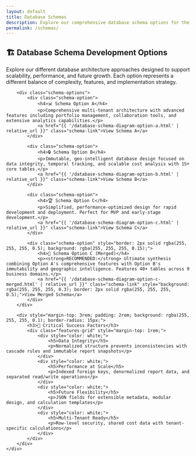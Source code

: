 ```yaml
---
layout: default
title: Database Schemas
description: Explore our comprehensive database schema options for the AMP Report platform
permalink: /schemas/
---
```


<section class="schema-navigation">
    <div class="container section">
        <h2>🏗️ Database Schema Development Options</h2>
        <p>Explore our different database architecture approaches designed to support scalability, performance, and future growth. Each option represents a different balance of complexity, features, and implementation strategy.</p>
        
        <div class="schema-options">
            <div class="schema-option">
                <h4>📊 Schema Option A</h4>
                <p>Comprehensive multi-tenant architecture with advanced features including portfolio management, collaboration tools, and extensive analytics capabilities.</p>
                <a href="{{ '/database-schema-diagram-option-a.html' | relative_url }}" class="schema-link">View Schema A</a>
            </div>
            
            <div class="schema-option">
                <h4>🔒 Schema Option B</h4>
                <p>Immutable, geo-intelligent database design focused on data integrity, temporal tracking, and scalable cost analysis with 15+ core tables.</p>
                <a href="{{ '/database-schema-diagram-option-b.html' | relative_url }}" class="schema-link">View Schema B</a>
            </div>
            
            <div class="schema-option">
                <h4>🏆 Schema Option C</h4>
                <p>Simplified, performance-optimized design for rapid development and deployment. Perfect for MVP and early-stage development.</p>
                <a href="{{ '/database-schema-diagram-option-c.html' | relative_url }}" class="schema-link">View Schema C</a>
            </div>
            
            <div class="schema-option" style="border: 2px solid rgba(255, 255, 255, 0.5); background: rgba(255, 255, 255, 0.15);">
                <h4>🚀 Schema Option C (Merged)</h4>
                <p><strong>RECOMMENDED:</strong> Ultimate synthesis combining Option A's comprehensive features with Option B's immutability and geographic intelligence. Features 40+ tables across 9 business domains.</p>
                <a href="{{ '/database-schema-diagram-option-c-merged.html' | relative_url }}" class="schema-link" style="background: rgba(255, 255, 255, 0.3); border: 2px solid rgba(255, 255, 255, 0.5);">View Merged Schema</a>
            </div>
        </div>

        <div style="margin-top: 3rem; padding: 2rem; background: rgba(255, 255, 255, 0.1); border-radius: 15px;">
            <h3>🔐 Critical Success Factors</h3>
            <div class="features-grid" style="margin-top: 1rem;">
                <div style="color: white;">
                    <h5>Data Integrity</h5>
                    <p>Normalized structure prevents inconsistencies with cascade rules and immutable report snapshots</p>
                </div>
                <div style="color: white;">
                    <h5>Performance at Scale</h5>
                    <p>Indexed foreign keys, denormalized report data, and separated read/write operations</p>
                </div>
                <div style="color: white;">
                    <h5>Future Flexibility</h5>
                    <p>JSON fields for extensible metadata, modular design, and calculation templates</p>
                </div>
                <div style="color: white;">
                    <h5>Multi-Tenant Ready</h5>
                    <p>Row-level security, shared cost data with tenant-specific calculations</p>
                </div>
            </div>
        </div>
    </div>
</section> 